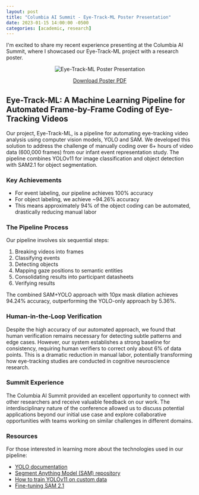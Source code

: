 ```yaml
---
layout: post
title: "Columbia AI Summit - Eye-Track-ML Poster Presentation"
date: 2023-01-15 14:00:00 -0500
categories: [academic, research]
---
```


I'm excited to share my recent experience presenting at the Columbia AI Summit, where I showcased our Eye-Track-ML project with a research poster.

<div style="text-align: center; margin-bottom: 2rem;">
  <img src="{{ '/media/signal-2025-04-13-163814.jpeg' | relative_url }}"
       alt="Eye-Track-ML Poster Presentation"
       style="max-width: 100%; height: auto;" />
  <p>
    <a href="{{ '/docs/Columbia AI Summit 2025 - Eye-Track-ML.pdf (1).pdf' | relative_url }}" target="_blank">
      Download Poster PDF
    </a>
  </p>
</div>

## Eye-Track-ML: A Machine Learning Pipeline for Automated Frame-by-Frame Coding of Eye-Tracking Videos

Our project, Eye-Track-ML, is a pipeline for automating eye-tracking video analysis using computer vision models, YOLO and SAM. We developed this solution to address the challenge of manually coding over 6+ hours of video data (600,000 frames) from our infant event representation study. The pipeline combines YOLOv11 for image classification and object detection with SAM2.1 for object segmentation.

### Key Achievements

- For event labeling, our pipeline achieves 100% accuracy
- For object labeling, we achieve ~94.26% accuracy
- This means approximately 94% of the object coding can be automated, drastically reducing manual labor

### The Pipeline Process

Our pipeline involves six sequential steps:

1. Breaking videos into frames
2. Classifying events
3. Detecting objects
4. Mapping gaze positions to semantic entities
5. Consolidating results into participant datasheets
6. Verifying results

The combined SAM+YOLO approach with 10px mask dilation achieves 94.24% accuracy, outperforming the YOLO-only approach by 5.36%.

### Human-in-the-Loop Verification

Despite the high accuracy of our automated approach, we found that human verification remains necessary for detecting subtle patterns and edge cases. However, our system establishes a strong baseline for consistency, requiring human verifiers to correct only about 6% of data points. This is a dramatic reduction in manual labor, potentially transforming how eye-tracking studies are conducted in cognitive neuroscience research.

### Summit Experience

The Columbia AI Summit provided an excellent opportunity to connect with other researchers and receive valuable feedback on our work. The interdisciplinary nature of the conference allowed us to discuss potential applications beyond our initial use case and explore collaborative opportunities with teams working on similar challenges in different domains.

### Resources

For those interested in learning more about the technologies used in our pipeline:

- [YOLO documentation](https://docs.ultralytics.com/)
- [Segment Anything Model (SAM) repository](https://github.com/facebookresearch/segment-anything)
- [How to train YOLOv11 on custom data](https://blog.roboflow.com/yolov11-how-to-train-custom-data/)
- [Fine-tuning SAM 2.1](https://blog.roboflow.com/fine-tune-sam-2-1/) 
